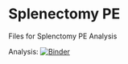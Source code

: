 # Splenectomy PE
 Files for Splenctomy PE Analysis

 Analysis: 
 [![Binder](https://mybinder.org/badge_logo.svg)](https://mybinder.org/v2/gh/reblocke/Splenectomy-PE/HEAD)
